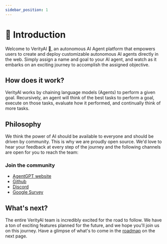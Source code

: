 ```yaml
---
sidebar_position: 1
---
```


# 🤖 Introduction
Welcome to VerityAI 👋, an autonomous AI Agent platform that empowers users to create and deploy customizable autonomous AI agents directly in the web.
Simply assign a name and goal to your AI agent, and watch as it embarks on an exciting journey to accomplish the assigned objective.

## How does it work?
VerityAI works by chaining language models (Agents) to perform a given goal.
Recursively, an agent will think of the best tasks to perform a goal, execute on those tasks, evaluate how it performed, and continually think of more tasks.

## Philosophy
We think the power of AI should be available to everyone and should be driven by community.
This is why we are proudly open source. We'd love to hear your feedback at every step of the journey and the following channels are open for you to reach the team:

### Join the community
- [AgentGPT website](https://agentgpt.reworkd.ai/)
- [Github](https://github.com/reworkd/AgentGPT)
- [Discord](https://discord.gg/jdSBAnmdnY)
- [Google Survey](https://forms.gle/fjCo72hiYWZydJa1A)

## What's next?
The entire VerityAI team is incredibly excited for the road to follow.
We have a ton of exciting features planned for the future, and we hope you'll join us on this journey.
Have a glimpse of what's to come in the [roadmap](/roadmap) on the next page.
